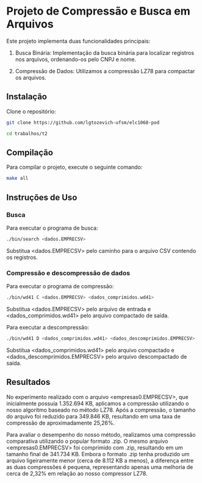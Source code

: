 # Projeto de Compressão e Busca em Arquivos


Este projeto implementa duas funcionalidades principais:

1. Busca Binária: Implementação da busca binária para localizar registros nos arquivos, ordenando-os pelo CNPJ e nome.

2. Compressão de Dados: Utilizamos a compressão LZ78 para compactar os arquivos.


## Instalação

Clone o repositório:

```bash
git clone https://github.com/lgtozevich-ufsm/elc1068-pod

cd trabalhos/t2
```

## Compilação
Para compilar o projeto, execute o seguinte comando:

```bash
make all

```

## Instruções de Uso

### Busca

Para executar o programa de busca:

```bash
./bin/search <dados.EMPRECSV>
```
Substitua <dados.EMPRECSV> pelo caminho para o arquivo CSV contendo os registros.

### Compressão e descompressão de dados

Para executar o programa de compressão:

```bash
./bin/wd41 C <dados.EMPRECSV> <dados_comprimidos.wd41>
```

Substitua <dados.EMPRECSV> pelo arquivo de entrada e <dados_comprimidos.wd41> pelo arquivo compactado de saída.

Para executar a descompressão:

```bash
./bin/wd41 D <dados_comprimidos.wd41> <dados_descomprimidos.EMPRECSV>
```

Substitua <dados_comprimidos.wd41> pelo arquivo compactado e <dados_descomprimidos.EMPRECSV> pelo arquivo descompactado de saída.

## Resultados

No experimento realizado com o arquivo <empresas0.EMPRECSV>, que inicialmente possuía 1.352.694 KB, aplicamos a compressão utilizando o nosso algoritmo baseado no método LZ78. Após a compressão, o tamanho do arquivo foi reduzido para 349.846 KB, resultando em uma taxa de compressão de aproximadamente 25,26%.

Para avaliar o desempenho do nosso método, realizamos uma compressão comparativa utilizando o popular formato .zip. O mesmo arquivo <empresas0.EMPRECSV> foi comprimido com .zip, resultando em um tamanho final de 341.734 KB. Embora o formato .zip tenha produzido um arquivo ligeiramente menor (cerca de 8.112 KB a menos), a diferença entre as duas compressões é pequena, representando apenas uma melhoria de cerca de 2,32% em relação ao nosso compressor LZ78.
